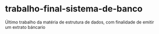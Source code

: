 # trabalho-final-sistema-de-banco
Último trabalho da matéria de estrutura de dados, com finalidade de emitir um extrato báncario
